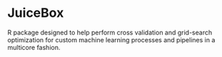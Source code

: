 # JuiceBox

R package designed to help perform cross validation and grid-search optimization
for custom machine learning processes and pipelines in a multicore fashion.

